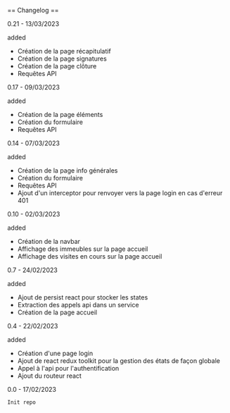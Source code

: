== Changelog ==

0.21 - 13/03/2023

added

- Création de la page récapitulatif
- Création de la page signatures
- Création de la page clôture
- Requêtes API

0.17 - 09/03/2023

added

- Création de la page éléments
- Création du formulaire
- Requêtes API

0.14 - 07/03/2023

added

- Création de la page info générales
- Création du formulaire
- Requêtes API
- Ajout d'un interceptor pour renvoyer vers la page login en cas d'erreur 401

0.10 - 02/03/2023

added

- Création de la navbar
- Affichage des immeubles sur la page accueil
- Affichage des visites en cours sur la page accueil

0.7 - 24/02/2023

added

- Ajout de persist react pour stocker les states
- Extraction des appels api dans un service
- Création de la page accueil

0.4 - 22/02/2023

added

- Création d'une page login
- Ajout de react redux toolkit pour la gestion des états de façon globale
- Appel à l'api pour l'authentification
- Ajout du routeur react

0.0 - 17/02/2023

    Init repo
